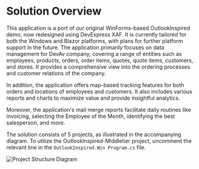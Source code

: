 # Solution Overview

This application is a port of our original WinForms-based OutlookInspired demo, now redesigned using DevExpress XAF. It is currently tailored for both the Windows and Blazor platforms, with plans for further platform support in the future. The application primarily focuses on data management for DevAv company, covering a range of entities such as employees, products, orders, order items, quotes, quote items, customers, and stores. It provides a comprehensive view into the ordering processes and customer relations of the company.

In addition, the application offers map-based tracking features for both orders and locations of employees and customers. It also includes various reports and charts to maximize value and provide insightful analytics.

Moreover, the application's mail merge reports facilitate daily routines like invoicing, selecting the Employee of the Month, identifying the best salesperson, and more.

The solution consists of 5 projects, as illustrated in the accompanying diagram. To utilize the OutlookInspired-Middletier project, uncomment the relevant line in the `OutlookInspired.Win Program.cs` file.

![Project Structure Diagram](Project_Structure_Diagram.png)